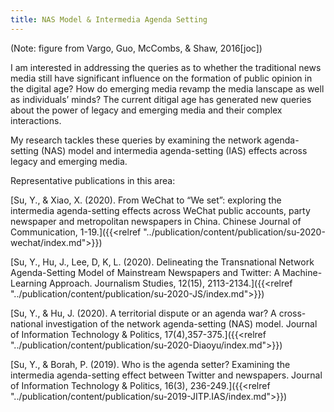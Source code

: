 ```yaml
---
title: NAS Model & Intermedia Agenda Setting
---
```

(Note: figure from Vargo, Guo, McCombs, & Shaw, 2016[joc])

I am interested in addressing the queries as to whether the traditional news media still have significant influence on the formation of public opinion in the digital age? How do emerging media revamp the media lanscape as well as individuals’ minds? The current ditigal age has generated new queries about the power of legacy and emerging media and their complex interactions.

My research tackles these queries by examining the network agenda-setting (NAS) model and intermedia agenda-setting (IAS) effects across legacy and emerging media.

Representative publications in this area:

[Su, Y., & Xiao, X. (2020). From WeChat to “We set”: exploring the intermedia agenda-setting effects across WeChat public accounts, party newspaper and metropolitan newspapers in China. Chinese Journal of Communication, 1-19.]({{<relref "../publication/content/publication/su-2020-wechat/index.md">}})

[Su, Y., Hu, J., Lee, D, K, L. (2020). Delineating the Transnational Network Agenda-Setting Model of Mainstream Newspapers and Twitter: A Machine-Learning Approach. Journalism Studies, 12(15), 2113-2134.]({{<relref "../publication/content/publication/su-2020-JS/index.md">}})

[Su, Y., & Hu, J. (2020). A territorial dispute or an agenda war? A cross-national investigation of the network agenda-setting (NAS) model. Journal of Information Technology & Politics, 17(4),357-375.]({{<relref "../publication/content/publication/su-2020-Diaoyu/index.md">}})

[Su, Y., & Borah, P. (2019). Who is the agenda setter? Examining the intermedia agenda-setting effect between Twitter and newspapers. Journal of Information Technology & Politics, 16(3), 236-249.]({{<relref "../publication/content/publication/su-2019-JITP.IAS/index.md">}})

